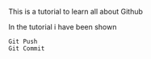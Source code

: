 This is a tutorial to learn all about Github

In the tutorial i have been shown 

    Git Push
    Git Commit
    